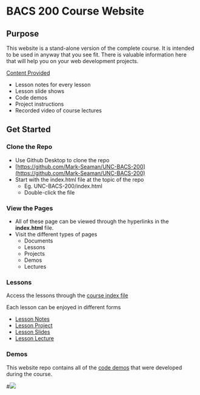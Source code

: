 # BACS 200 Course Website

## Purpose

This website is a stand-alone version of the complete course.  It is intended to be
used in anyway that you see fit.  There is valuable information here that will help
you on  your web development projects.

[Content Provided](../index.html)

* Lesson notes for every lesson
* Lesson slide shows
* Code demos
* Project instructions
* Recorded video of course lectures



## Get Started

### Clone the Repo

* Use Github Desktop to clone the repo
* [https://github.com/Mark-Seaman/UNC-BACS-200](https://github.com/Mark-Seaman/UNC-BACS-200)
* Start with the index.html file at the topic of the repo
    * Eg. UNC-BACS-200/index.html
    * Double-click the file 


### View the Pages

* All of these page can be viewed through the hyperlinks in the **index.html** file.
* Visit the different types of pages
    * Documents
    * Lessons
    * Projects
    * Demos
    * Lectures


### Lessons

Access the lessons through the [course index file](../index.html)

Each lesson can be enjoyed in different forms

* [Lesson Notes](../lesson/01.html)
* [Lesson Project](../project/01.html)
* [Lesson Slides](../slides/01.html)
* [Lesson Lecture](../lecture/01.html)


### Demos

This website repo contains all of the [code demos](../demo/index.html) that were developed during the 
course.   



#![](img/peaking.800.jpg)

